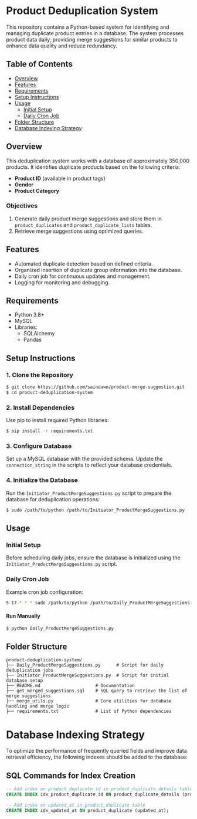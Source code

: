 # Product Deduplication System

This repository contains a Python-based system for identifying and managing duplicate product entries in a database. The system processes product data daily, providing merge suggestions for similar products to enhance data quality and reduce redundancy. 

## Table of Contents
- [Overview](#overview)
- [Features](#features)
- [Requirements](#requirements)
- [Setup Instructions](#setup-instructions)
- [Usage](#usage)
  - [Initial Setup](#initial-setup)
  - [Daily Cron Job](#daily-cron-job)
- [Folder Structure](#folder-structure)
- [Database Indexing Strategy](#database-indexing-strategy)

## Overview
This deduplication system works with a database of approximately 350,000 products. It identifies duplicate products based on the following criteria:
- **Product ID** (available in product tags)
- **Gender**
- **Product Category**

### Objectives
1. Generate daily product merge suggestions and store them in `product_duplicates` and `product_duplicate_lists` tables.
2. Retrieve merge suggestions using optimized queries.

## Features
- Automated duplicate detection based on defined criteria.
- Organized insertion of duplicate group information into the database.
- Daily cron job for continuous updates and management.
- Logging for monitoring and debugging.

## Requirements
- Python 3.8+
- MySQL
- Libraries:
  - SQLAlchemy
  - Pandas

## Setup Instructions
### 1. Clone the Repository
```bash
$ git clone https://github.com/saindawn/product-merge-suggestion.git
$ cd product-deduplication-system
```

### 2. Install Dependencies
Use pip to install required Python libraries:
```bash
$ pip install -r requirements.txt
```

### 3. Configure Database
Set up a MySQL database with the provided schema. Update the `connection_string` in the scripts to reflect your database credentials.

### 4. Initialize the Database
Run the `Initiator_ProductMergeSuggestions.py` script to prepare the database for deduplication operations:
```bash
$ sudo /path/to/python /path/to/Initiator_ProductMergeSuggestions.py
```

## Usage
### Initial Setup
Before scheduling daily jobs, ensure the database is initialized using the `Initiator_ProductMergeSuggestions.py` script.

### Daily Cron Job
Example cron job configuration:
```bash
5 17 * * * sudo /path/to/python /path/to/Daily_ProductMergeSuggestions.py
```

#### Run Manually
```bash
$ python Daily_ProductMergeSuggestions.py
```

## Folder Structure
```
product-deduplication-system/
├── Daily_ProductMergeSuggestions.py      # Script for daily deduplication jobs
├── Initiator_ProductMergeSuggestions.py  # Script for initial database setup
├── README.md                     # Documentation
├── get_merged_suggestions.sql    # SQL query to retrieve the list of merge suggestions
├── merge_utils.py                # Core utilities for database handling and merge logic
├── requirements.txt              # List of Python dependencies
```
# Database Indexing Strategy

To optimize the performance of frequently queried fields and improve data retrieval efficiency, the following indexes should be added to the database:

## SQL Commands for Index Creation

```sql
-- Add index on product_duplicate_id in product_duplicate_details table
CREATE INDEX idx_product_duplicate_id ON product_duplicate_details (product_duplicate_id);

-- Add index on updated_at in product_duplicate table
CREATE INDEX idx_updated_at ON product_duplicate (updated_at);
